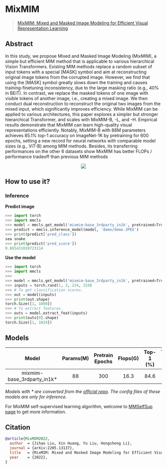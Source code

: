 # MixMIM

> [MixMIM: Mixed and Masked Image Modeling for Efficient Visual Representation Learning](https://arxiv.org/abs/2205.13137)

<!-- [ALGORITHM] -->

## Abstract

In this study, we propose Mixed and Masked Image Modeling (MixMIM), a
simple but efficient MIM method that is applicable to various hierarchical Vision
Transformers. Existing MIM methods replace a random subset of input tokens with
a special [MASK] symbol and aim at reconstructing original image tokens from
the corrupted image. However, we find that using the [MASK] symbol greatly
slows down the training and causes training-finetuning inconsistency, due to the
large masking ratio (e.g., 40% in BEiT). In contrast, we replace the masked tokens
of one image with visible tokens of another image, i.e., creating a mixed image.
We then conduct dual reconstruction to reconstruct the original two images from
the mixed input, which significantly improves efficiency. While MixMIM can
be applied to various architectures, this paper explores a simpler but stronger
hierarchical Transformer, and scales with MixMIM-B, -L, and -H. Empirical
results demonstrate that MixMIM can learn high-quality visual representations
efficiently. Notably, MixMIM-B with 88M parameters achieves 85.1% top-1
accuracy on ImageNet-1K by pretraining for 600 epochs, setting a new record for
neural networks with comparable model sizes (e.g., ViT-B) among MIM methods.
Besides, its transferring performances on the other 6 datasets show MixMIM has
better FLOPs / performance tradeoff than previous MIM methods

<div align=center>
<img src="https://user-images.githubusercontent.com/56866854/202853730-d26fb3d7-e5e8-487a-aad5-e3d4600cef87.png"/>
</div>

## How to use it?

### Inference

<!-- [TABS-BEGIN] -->

**Predict image**

```python
>>> import torch
>>> import mmcls
>>> model = mmcls.get_model('mixmim-base_3rdparty_in1k', pretrained=True)
>>> predict = mmcls.inference_model(model, 'demo/demo.JPEG')
>>> print(predict['pred_class'])
sea snake
>>> print(predict['pred_score'])
0.865431010723114
```

**Use the model**

```python
>>> import torch
>>> import mmcls
>>>
>>> model = mmcls.get_model('mixmim-base_3rdparty_in1k', pretrained=True)
>>> inputs = torch.rand(1, 3, 224, 224)
>>> # To get classification scores.
>>> out = model(inputs)
>>> print(out.shape)
torch.Size([1, 1000])
>>> # To extract features.
>>> outs = model.extract_feat(inputs)
>>> print(outs[0].shape)
torch.Size([1, 1024])
```

<!-- [TABS-END] -->

## Models

|            Model            | Params(M) | Pretrain Epochs | Flops(G) | Top-1 (%) | Top-5 (%) |                Config                 |                                        Download                                        |
| :-------------------------: | :-------: | :-------------: | :------: | :-------: | :-------: | :-----------------------------------: | :------------------------------------------------------------------------------------: |
| mixmim-base_3rdparty_in1k\* |    88     |       300       |   16.3   |   84.6    |   97.0    | [config](./mixmim-base_8xb64_in1k.py) | [model](https://download.openmmlab.com/mmclassification/v0/mixmim/mixmim-base_3rdparty_in1k_20221206-e40e2c8c.pth) |

*Models with * are converted from the [official repo](https://github.com/Sense-X/MixMIM). The config files of these models are only for inference.*

For MixMIM self-supervised learning algorithm, welcome to [MMSelfSup page](https://github.com/open-mmlab/mmselfsup/tree/dev-1.x/configs/selfsup/mixmim) to get more information.

## Citation

```bibtex
@article{MixMIM2022,
  author  = {Jihao Liu, Xin Huang, Yu Liu, Hongsheng Li},
  journal = {arXiv:2205.13137},
  title   = {MixMIM: Mixed and Masked Image Modeling for Efficient Visual Representation Learning},
  year    = {2022},
}
```
